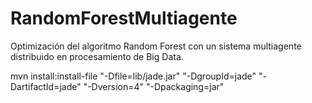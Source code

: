 # RandomForestMultiagente
Optimización del algoritmo Random Forest con un sistema multiagente distribuido en procesamiento de Big Data.

mvn install:install-file "-Dfile=lib/jade.jar" "-DgroupId=jade" "-DartifactId=jade" "-Dversion=4" "-Dpackaging=jar"